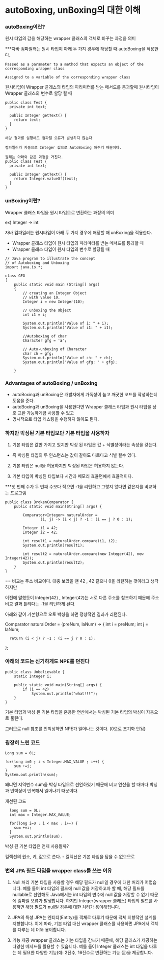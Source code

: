 # autoBoxing, unBoxing의 대한 이해

### autoBoxing이란?

원시 타입의 값을 해당하는 wrapper 클래스의 객체로 바꾸는 과정을 의미

***자바 컴파일러는 원시 타입이 아래 두 가지 경우에 해당할 때 autoBoxing을 적용한다.

```
Passed as a parameter to a method that expects an object of the corresponding wrapper class

Assigned to a variable of the corresponding wrapper class
```

원시타입이 Wrapper 클래스의 타입의 파라미터를 받는 메서드를 통과할때
원시타입이 Wrapper 클래스의 변수로 할당 될 때

```
public class Test {
  private int text;

  public Integer getText() {
    return text;
  }
}

해당 결과를 실행해도 컴파일 오류가 발생하지 않는다

컴파일러가 자동으로 Integer 값으로 AutoBoxing 해주기 때문이다.
```

```
원래는 아래와 같은 과정을 거친다.
public class Test {
  private int text;

  public Integer getText() {
    return Integer.valueOf(text);
  }
}
```

### unBoxing이란?

Wrapper 클래스 타입을 원시 타입으로 변환하는 과정의 의미

ex) Integer -> int

자바 컴파일러는 원시타입이 아래 두 가지 경우에 해당할 때 unBoxing을 적용한다.

- Wrapper 클래스 타입이 원시 타입의 파라미터를 받는 메서드를 통과할 때
- Wrapper 클래스 타입이 원시 타입의 변수로 할당될 때

```
// Java program to illustrate the concept
// of Autoboxing and Unboxing
import java.io.*;

class GFG
{
    public static void main (String[] args)
    {
        // creating an Integer Object
        // with value 10.
        Integer i = new Integer(10);

        // unboxing the Object
        int i1 = i;

        System.out.println("Value of i: " + i);
        System.out.println("Value of i1: " + i1);

        //Autoboxing of char
        Character gfg = 'a';

        // Auto-unboxing of Character
        char ch = gfg;
        System.out.println("Value of ch: " + ch);
        System.out.println("Value of gfg: " + gfg);

    }
```

### Advantages of autoBoxing / unBoxing

- autoBoxing과 unBoxing은 개발자에게 가독성이 높고 깨끗한 코드를 작성하는데 도움을 준다.
- autoBoxing과 unBoxing을 사용한다면 Wrapper 클래스 타입과 원시 타입을 상호 교환 가능하게끔 사용할 수 있고
- 명시적으로 타입 캐스팅을 수행하지 않아도 된다.

### 하지만 박싱된 기본 타입보단 기본 타입을 사용하자

1. 기본 타입은 값만 가지고 있지만 박싱 된 타입은 값 + 식별성이라는 속성을 갖는다.

- 즉 박싱된 타입의 두 인스턴스는 값이 같아도 다르다고 식별 될수 있다.

2. 기본 타입은 null을 허용하지만 박싱된 타입은 허용하지 않는다.

3. 기본 타입이 박싱된 타입보다 시간과 메모리 효율면에서 효율적이다.

\*\*\*첫 번째 수가 두 번째 수보다 작으면 -1을 리턴하고 그렇지 않다면 같은지를 비교하는 프로그램

```
public class BrokenComparator {
    public static void main(String[] args) {

        Comparator<Integer> naturalOrder =
                (i, j) -> (i < j) ? -1 : (i == j ? 0 : 1);

        Integer i1 = 42;
        Integer i2 = 42;

        int result1 = naturalOrder.compare(i1, i2);
        System.out.println(result1);

        int result2 = naturalOrder.compare(new Integer(42), new Integer(42));
        System.out.println(result2);
    }
}
```

== 비교는 주소 비교이다. 대충 보았을 땐 42 , 42 같으니 0을 리턴하는 것이라고 생각하지만

이전에 말했듯이 Integer(42) , Integer(42)는 서로 다른 주소를 참조하기 때문에 주소 비교 결과 틀리다는 -1을 리턴하게 된다.

아래와 같이 기본형으로 오토 박싱을 하면 정상적인 결과가 리턴된다.

Comparator<Integer> naturalOrder = (preNum, laNum) -> {
int i = preNum;
int j = laNum;

      return (i < j) ? -1 : (i == j ? 0 : 1);

};

### 아래의 코드는 신기하게도 NPE를 던진다

```
public class Unbelievable {
    static Integer i;

    public static void main(String[] args) {
        if (i == 42)
            System.out.println("what!!!");
    }
}
```

기본 타입과 박싱 된 기본 타입을 혼용한 연산에서는 박싱된 기본 타입의 박싱이 자동으로 풀린다.

그러므로 null 참조를 언박싱하면 NPE가 일어나는 것이다. (0으로 초기화 안됨)

### 굉장히 느린 코드

```
Long sum = 0L;

for(long i=0 ; i < Integer.MAX_VALUE ; i++) {
    sum +=i;
}
System.out.println(sum);
```

왜냐면 지역변수 sum을 박싱 타입으로 선언하였기 때문에 비교 연산을 할 때마다 박싱과 언박싱이 반복해서 일어나기 때문이다.

개선된 코드

```
  long sum = 0L;
  int max = Integer.MAX_VALUE;

  for(long i=0 ; i < max ; i++) {
    sum +=i;
  }
  System.out.println(sum);
```

박싱 된 기본 타입은 언제 사용될까?

컬렉션의 원소, 키, 값으로 쓴다. - 컬렉션은 기본 타입을 담을 수 없으므로

### 번외 JPA 필드 타입을 wrapper class를 쓰는 이유

1. Null 처리
   기본 타입을 사용할 경우 해당 필드가 null일 경우에 대한 처리가 어렵습니다. 예를 들어 int 타입의 필드에 null 값을 저장하고자 할 때, 해당 필드를 nullable로 선언해도 Java에서는 int 타입의 변수에 null 값을 저장할 수 없기 때문에 컴파일 오류가 발생합니다. 하지만 Integer(wrapper 클래스) 타입의 필드를 사용하면 해당 필드가 null일 경우에 대한 처리가 용이해집니다.

2. JPA의 특성
   JPA는 엔티티(Entity)를 객체로 다루기 때문에 객체 지향적인 설계를 지향합니다. 이에 따라, 기본 타입 대신 wrapper 클래스를 사용하면 JPA에서 객체를 다루는 데 더욱 용이합니다.

3. 기능 제공
   wrapper 클래스는 기본 타입을 감싸기 때문에, 해당 클래스가 제공하는 다양한 메서드를 활용할 수 있습니다. 예를 들어 Integer 클래스는 int 타입을 다루는 데 필요한 다양한 기능(예: 2진수, 16진수로 변환하는 기능 등)을 제공합니다.
